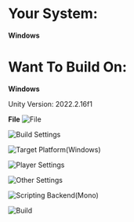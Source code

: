 <h1>Your System:</h1> <b>Windows</b>
<h1>Want To Build On:</h1> <b>Windows</b>

Unity Version: 2022.2.16f1

<b>File</b>
![File](https://github.com/Mayntu/Ball-Rumble/assets/102485233/faaf544e-4913-4a2d-aaf7-504ac1972f37)

![Build Settings](https://github.com/Mayntu/Ball-Rumble/assets/102485233/cf31a89e-6d52-4291-8980-02ef1267dff1)

![Target Platform(Windows)](https://github.com/Mayntu/Ball-Rumble/assets/102485233/be1a0b8a-c899-4295-bc2c-0327de2e86f8)

![Player Settings](https://github.com/Mayntu/Ball-Rumble/assets/102485233/1b631749-df4b-4699-9ee7-0f93a39008ea)

![Other Settings](https://github.com/Mayntu/Ball-Rumble/assets/102485233/e9597c4a-bdff-43db-9917-a2294d5d68c2)

![Scripting Backend(Mono)](https://github.com/Mayntu/Ball-Rumble/assets/102485233/1ec92358-48b7-4ad7-8437-67fcd54c62e0)

![Build](https://github.com/Mayntu/Ball-Rumble/assets/102485233/0e03b0d4-8152-453b-a8e6-782e427ac820)
